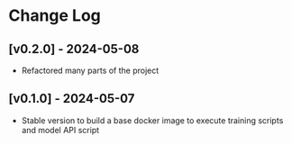 # Change Log

## [v0.2.0] - 2024-05-08
 
- Refactored many parts of the project



## [v0.1.0] - 2024-05-07
 
- Stable version to build a base docker image to execute training scripts and model API script

